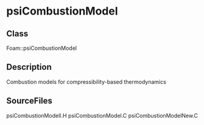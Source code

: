 # psiCombustionModel 
## Class
Foam::psiCombustionModel

## Description
Combustion models for compressibility-based thermodynamics

## SourceFiles
psiCombustionModelI.H
psiCombustionModel.C
psiCombustionModelNew.C

